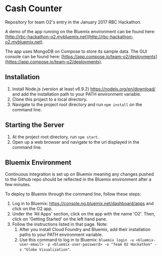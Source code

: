 # Cash Counter
Repository for team O2's entry in the January 2017 RBC Hackathon.

A demo of the app running on the Bluemix environment can be found here: 
[http://rbc-hackathon-o2.mybluemix.net](http://rbc-hackathon-o2.mybluemix.net).

The app uses MongoDB on Compose to store its sample data. The GUI console can be found here: 
[https://app.compose.io/team-o2/deployments](https://app.compose.io/team-o2/deployments).

## Installation
1. Install Node.js (version at least v6.9.2) https://nodejs.org/en/download/ and add the installation path to your PATH environment variable.
2. Clone this project to a local directory.
3. Navigate to the project root directory and run `npm install` on the command line.

## Starting the Server
1. At the project root directory, run `npm start`.
2. Open up a web browser and navigate to the url displayed in the command line.

## Bluemix Environment
Continuous integration is set up on Bluemix meaning any changes pushed to the Github repo should be reflected in the Bluemix environment
after a few minutes.

To deploy to Bluemix through the command line, follow these steps:

1. Log in to Bluemix: https://console.ng.bluemix.net/dashboard/apps
and click on the O2 app.
2. Under the 'All Apps' section, click on the app with the name 'O2'. Then, click on 'Getting Started' on the left hand pane.
3. Follow the instructions listed in that page. Note:
    1. After you install Cloud Foundry and Bluemix, add their installation paths to your PATH environment variable.
    2. Use this command to log in to Bluemix: `bluemix login -u <bluemix-user-email> -p <bluemix-user-password> -o "Team O2 Hackathon" -s "Globe Visualization"`.